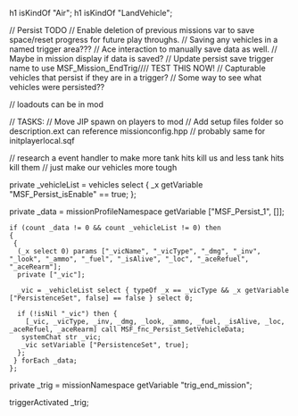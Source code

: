 h1 isKindOf "Air";
h1 isKindOf "LandVehicle";


// Persist TODO
// Enable deletion of previous missions var to save space/reset progress for future play throughs.
// Saving any vehicles in a named trigger area???
// Ace interaction to manually save data as well.
// Maybe in mission display if data is saved?
// Update persist save trigger name to use MSF_Mission_EndTrig//// TEST THIS NOW!
// Capturable vehicles that persist if they are in a trigger?
// Some way to see what vehicles were persisted??


// loadouts can be in mod

// TASKS:
// Move JIP spawn on players to mod
// Add setup files folder so description.ext can reference missionconfig.hpp
// probably same for initplayerlocal.sqf

// research a event handler to make more tank hits kill us and less tank hits kill them
// just make our vehicles more tough

private _vehicleList = vehicles select { _x getVariable "MSF_Persist_isEnable" == true; }; 

private _data = missionProfileNamespace getVariable ["MSF_Persist_1", []]; 

```sqf
if (count _data != 0 && count _vehicleList != 0) then 
{ 
 { 
  (_x select 0) params ["_vicName", "_vicType", "_dmg", "_inv", "_look", "_ammo", "_fuel", "_isAlive", "_loc", "_aceRefuel", "_aceRearm"]; 
  private ["_vic"]; 
 
  _vic = _vehicleList select { typeOf _x == _vicType && _x getVariable ["PersistenceSet", false] == false } select 0; 
 
  if (!isNil "_vic") then { 
    [_vic, _vicType, _inv, _dmg, _look, _ammo, _fuel, _isAlive, _loc, _aceRefuel, _aceRearm] call MSF_fnc_Persist_SetVehicleData;
   systemChat str _vic;
   _vic setVariable ["PersistenceSet", true]; 
  }; 
 } forEach _data; 
};
```

private _trig = missionNamespace getVariable "trig_end_mission";

triggerActivated _trig;